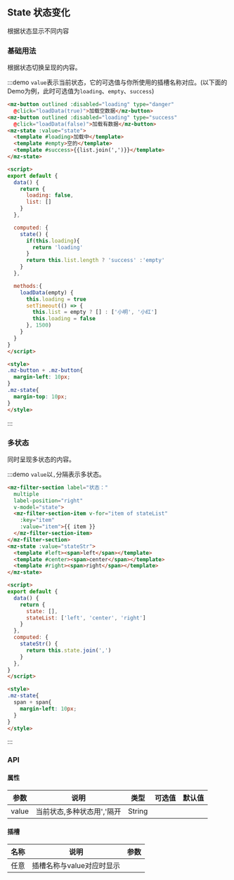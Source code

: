 ## State 状态变化

根据状态显示不同内容

### 基础用法

根据状态切换呈现的内容。

:::demo `value`表示当前状态，它的可选值与你所使用的插槽名称对应。(以下面的Demo为例，此时可选值为`loading`、`empty`、`success`)
```html
<mz-button outlined :disabled="loading" type="danger"
  @click="loadData(true)">加载空数据</mz-button>
<mz-button outlined :disabled="loading" type="success"
  @click="loadData(false)">加载有数据</mz-button>
<mz-state :value="state">
  <template #loading>加载中</template>
  <template #empty>空的</template>
  <template #success>{{list.join(',')}}</template>
</mz-state>

<script>
export default {
  data() {
    return {
      loading: false,
      list: []
    }
  },

  computed: {
    state() {
      if(this.loading){
        return 'loading'
      }
      return this.list.length ? 'success' :'empty'
    }
  },

  methods:{
    loadData(empty) {
      this.loading = true
      setTimeout(() => {
        this.list = empty ? [] : ['小明', '小红']
        this.loading = false 
      }, 1500)
    }
  }
}
</script>

<style>
.mz-button + .mz-button{
  margin-left: 10px;
}
.mz-state{
  margin-top: 10px;
}
</style>
```
:::

### 多状态

同时呈现多状态的内容。

:::demo `value`以`,`分隔表示多状态。
```html
<mz-filter-section label="状态："
  multiple
  label-position="right"
  v-model="state">
  <mz-filter-section-item v-for="item of stateList"
    :key="item"
    :value="item">{{ item }}
  </mz-filter-section-item>
</mz-filter-section>
<mz-state :value="stateStr">
  <template #left><span>left</span></template>
  <template #center><span>center</span></template>
  <template #right><span>right</span></template>
</mz-state>

<script>
export default {
  data() {
    return {
      state: [],
      stateList: ['left', 'center', 'right']
    }
  },
  computed: {
    stateStr() {
      return this.state.join(',')
    }
  },
}
</script>

<style>
.mz-state{
  span + span{
    margin-left: 10px;
  }
}
</style>
```
:::

### API

#### 属性
| 参数 | 说明 | 类型 | 可选值 |默认值|
| --- | --- | --- | --- | --- |
|value|当前状态,多种状态用','隔开|String|||

#### 插槽
| 名称 | 说明 | 参数 |
| --- | --- | --- |
|任意|插槽名称与value对应时显示||